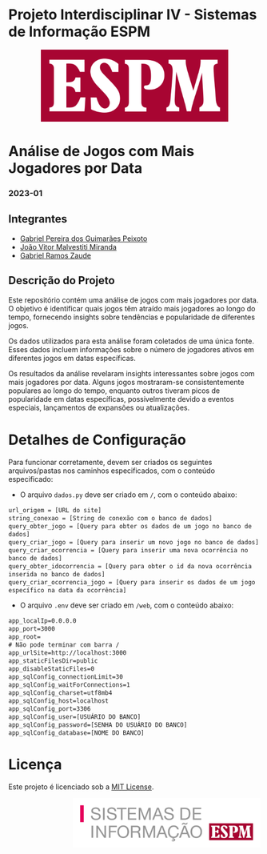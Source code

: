 # Projeto Interdisciplinar IV - Sistemas de Informação ESPM

<p align="center">
    <a href="https://www.espm.br/cursos-de-graduacao/sistemas-de-informacao/"><img src="https://raw.githubusercontent.com/tech-espm/misc-template/main/logo.png" alt="Sistemas de Informação ESPM" style="width: 375px;"/></a>
</p>

# Análise de Jogos com Mais Jogadores por Data

### 2023-01

## Integrantes
- [Gabriel Pereira dos Guimarães Peixoto](https://github.com/GabrielP2324/)
- [João Vitor Malvestiti Miranda](https://github.com/JvmMiranda/)
- [Gabriel Ramos Zaude](https://github.com/zauzaud)

## Descrição do Projeto

Este repositório contém uma análise de jogos com mais jogadores por data. O objetivo é identificar quais jogos têm atraído mais jogadores ao longo do tempo, fornecendo insights sobre tendências e popularidade de diferentes jogos.

Os dados utilizados para esta análise foram coletados de uma única fonte. Esses dados incluem informações sobre o número de jogadores ativos em diferentes jogos em datas específicas.

Os resultados da análise revelaram insights interessantes sobre jogos com mais jogadores por data. Alguns jogos mostraram-se consistentemente populares ao longo do tempo, enquanto outros tiveram picos de popularidade em datas específicas, possivelmente devido a eventos especiais, lançamentos de expansões ou atualizações.

# Detalhes de Configuração

Para funcionar corretamente, devem ser criados os seguintes arquivos/pastas nos caminhos especificados, com o conteúdo especificado:

- O arquivo `dados.py` deve ser criado em `/`, com o conteúdo abaixo:
```
url_origem = [URL do site]
string_conexao = [String de conexão com o banco de dados]
query_obter_jogo = [Query para obter os dados de um jogo no banco de dados]
query_criar_jogo = [Query para inserir um novo jogo no banco de dados]
query_criar_ocorrencia = [Query para inserir uma nova ocorrência no banco de dados]
query_obter_idocorrencia = [Query para obter o id da nova ocorrência inserida no banco de dados]
query_criar_ocorrencia_jogo = [Query para inserir os dados de um jogo específico na data da ocorrência]
```

- O arquivo `.env` deve ser criado em `/web`, com o conteúdo abaixo:

```
app_localIp=0.0.0.0
app_port=3000
app_root=
# Não pode terminar com barra /
app_urlSite=http://localhost:3000
app_staticFilesDir=public
app_disableStaticFiles=0
app_sqlConfig_connectionLimit=30
app_sqlConfig_waitForConnections=1
app_sqlConfig_charset=utf8mb4
app_sqlConfig_host=localhost
app_sqlConfig_port=3306
app_sqlConfig_user=[USUÁRIO DO BANCO]
app_sqlConfig_password=[SENHA DO USUÁRIO DO BANCO]
app_sqlConfig_database=[NOME DO BANCO]
```

# Licença

Este projeto é licenciado sob a [MIT License](https://github.com/tech-espm/inter-4sem-2023-jogadores/blob/main/LICENSE).

<p align="right">
    <a href="https://www.espm.br/cursos-de-graduacao/sistemas-de-informacao/"><img src="https://raw.githubusercontent.com/tech-espm/misc-template/main/logo-si-512.png" alt="Sistemas de Informação ESPM" style="width: 375px;"/></a>
</p>
